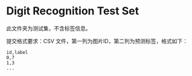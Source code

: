 # Digit Recognition Test Set

此文件夹为测试集，不含标签信息。

提交格式要求：CSV 文件，第一列为图片ID，第二列为预测标签，格式如下：

```
id,label
0,7
1,3
...
```
